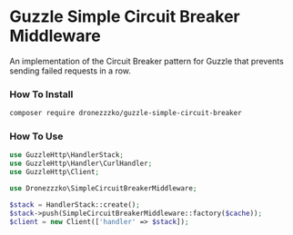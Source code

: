# Guzzle Simple Circuit Breaker Middleware
An implementation of the Circuit Breaker pattern for Guzzle that prevents sending failed requests in a row.  

### How To Install
```bash
composer require dronezzzko/guzzle-simple-circuit-breaker
```


### How To Use
```php
use GuzzleHttp\HandlerStack;
use GuzzleHttp\Handler\CurlHandler;
use GuzzleHttp\Client;

use Dronezzzko\SimpleCircuitBreakerMiddleware;

$stack = HandlerStack::create();
$stack->push(SimpleCircuitBreakerMiddleware::factory($cache));
$client = new Client(['handler' => $stack]);
```
